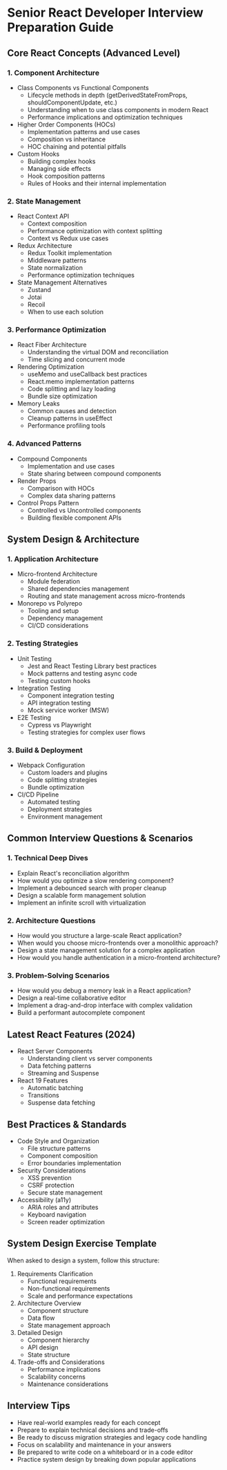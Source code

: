 # Senior React Developer Interview Preparation Guide

## Core React Concepts (Advanced Level)

### 1. Component Architecture
- Class Components vs Functional Components
  - Lifecycle methods in depth (getDerivedStateFromProps, shouldComponentUpdate, etc.)
  - Understanding when to use class components in modern React
  - Performance implications and optimization techniques
- Higher Order Components (HOCs)
  - Implementation patterns and use cases
  - Composition vs inheritance
  - HOC chaining and potential pitfalls
- Custom Hooks
  - Building complex hooks
  - Managing side effects
  - Hook composition patterns
  - Rules of Hooks and their internal implementation

### 2. State Management
- React Context API
  - Context composition
  - Performance optimization with context splitting
  - Context vs Redux use cases
- Redux Architecture
  - Redux Toolkit implementation
  - Middleware patterns
  - State normalization
  - Performance optimization techniques
- State Management Alternatives
  - Zustand
  - Jotai
  - Recoil
  - When to use each solution

### 3. Performance Optimization
- React Fiber Architecture
  - Understanding the virtual DOM and reconciliation
  - Time slicing and concurrent mode
- Rendering Optimization
  - useMemo and useCallback best practices
  - React.memo implementation patterns
  - Code splitting and lazy loading
  - Bundle size optimization
- Memory Leaks
  - Common causes and detection
  - Cleanup patterns in useEffect
  - Performance profiling tools

### 4. Advanced Patterns
- Compound Components
  - Implementation and use cases
  - State sharing between compound components
- Render Props
  - Comparison with HOCs
  - Complex data sharing patterns
- Control Props Pattern
  - Controlled vs Uncontrolled components
  - Building flexible component APIs

## System Design & Architecture

### 1. Application Architecture
- Micro-frontend Architecture
  - Module federation
  - Shared dependencies management
  - Routing and state management across micro-frontends
- Monorepo vs Polyrepo
  - Tooling and setup
  - Dependency management
  - CI/CD considerations

### 2. Testing Strategies
- Unit Testing
  - Jest and React Testing Library best practices
  - Mock patterns and testing async code
  - Testing custom hooks
- Integration Testing
  - Component integration testing
  - API integration testing
  - Mock service worker (MSW)
- E2E Testing
  - Cypress vs Playwright
  - Testing strategies for complex user flows

### 3. Build & Deployment
- Webpack Configuration
  - Custom loaders and plugins
  - Code splitting strategies
  - Bundle optimization
- CI/CD Pipeline
  - Automated testing
  - Deployment strategies
  - Environment management

## Common Interview Questions & Scenarios

### 1. Technical Deep Dives
- Explain React's reconciliation algorithm
- How would you optimize a slow rendering component?
- Implement a debounced search with proper cleanup
- Design a scalable form management solution
- Implement an infinite scroll with virtualization

### 2. Architecture Questions
- How would you structure a large-scale React application?
- When would you choose micro-frontends over a monolithic approach?
- Design a state management solution for a complex application
- How would you handle authentication in a micro-frontend architecture?

### 3. Problem-Solving Scenarios
- How would you debug a memory leak in a React application?
- Design a real-time collaborative editor
- Implement a drag-and-drop interface with complex validation
- Build a performant autocomplete component

## Latest React Features (2024)
- React Server Components
  - Understanding client vs server components
  - Data fetching patterns
  - Streaming and Suspense
- React 19 Features
  - Automatic batching
  - Transitions
  - Suspense data fetching

## Best Practices & Standards
- Code Style and Organization
  - File structure patterns
  - Component composition
  - Error boundaries implementation
- Security Considerations
  - XSS prevention
  - CSRF protection
  - Secure state management
- Accessibility (a11y)
  - ARIA roles and attributes
  - Keyboard navigation
  - Screen reader optimization

## System Design Exercise Template

When asked to design a system, follow this structure:
1. Requirements Clarification
   - Functional requirements
   - Non-functional requirements
   - Scale and performance expectations
2. Architecture Overview
   - Component structure
   - Data flow
   - State management approach
3. Detailed Design
   - Component hierarchy
   - API design
   - State structure
4. Trade-offs and Considerations
   - Performance implications
   - Scalability concerns
   - Maintenance considerations

## Interview Tips
- Have real-world examples ready for each concept
- Prepare to explain technical decisions and trade-offs
- Be ready to discuss migration strategies and legacy code handling
- Focus on scalability and maintenance in your answers
- Be prepared to write code on a whiteboard or in a code editor
- Practice system design by breaking down popular applications
